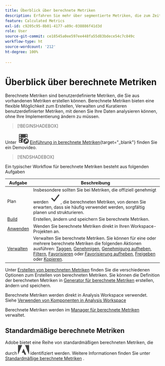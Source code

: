 ```yaml
---
title: Überblick über berechnete Metriken
description: Erfahren Sie mehr über segmentierte Metriken, die zum Zeitpunkt der Berichtserstellung abgeleitet werden.
feature: Calculated Metrics
exl-id: c9205c95-8b01-4177-a89c-038886f41d3d
role: User
source-git-commit: ce18545a0ee597ee448fa55d83bdece54c7c849c
workflow-type: ht
source-wordcount: '212'
ht-degree: 100%

---
```


# Überblick über berechnete Metriken

Berechnete Metriken sind benutzerdefinierte Metriken, die Sie aus vorhandenen Metriken erstellen können. Berechnete Metriken bieten eine flexible Möglichkeit zum Erstellen, Verwalten und Kuratieren benutzerdefinierter Metriken, mit denen Sie Ihre Daten analysieren können, ohne Ihre Implementierung ändern zu müssen.



>[!BEGINSHADEBOX]

Unter ![VideoCheckedOut](/help/assets/icons/VideoCheckedOut.svg) [Einführung in berechnete Metriken](https://video.tv.adobe.com/v/31787/?quality=12&learn=on){target="_blank"} finden Sie ein Demovideo.

>[!ENDSHADEBOX]

Ein typischer Workflow für berechnete Metriken besteht aus folgenden Aufgaben

| Aufgabe | Beschreibung |
| --- | --- |
| Plan | Insbesondere sollten Sie bei Metriken, die offiziell genehmigt werden ![Häkchen](/help/assets/icons/Checkmark.svg), die berechneten Metriken, von denen Sie erwarten, dass sie häufig verwendet werden, sorgfältig planen und strukturieren. |
| [Build](/help/components/calc-metrics/cm-workflow/cm-build-metrics.md) | Erstellen, ändern und speichern Sie berechnete Metriken. |
| [Anwenden](/help/components/use-components-in-workspace.md) | Wenden Sie berechnete Metriken direkt in Ihren Workspace-Projekten an. |
| [Verwalten](/help/components/calc-metrics/cm-workflow/cm-manager.md) | Verwalten Sie berechnete Metriken. Sie können für eine oder mehrere berechnete Metriken die folgenden Aktionen ausführen: [Taggen](/help/components/calc-metrics/cm-workflow/cm-tagging.md), [Genehmigen](/help/components/calc-metrics/cm-workflow/cm-approving.md), [Genehmigung aufheben](/help/components/calc-metrics/cm-workflow/cm-approving.md), [Filtern](/help/components/calc-metrics/cm-workflow/cm-filter.md), [Favorisieren](/help/components/calc-metrics/cm-workflow/cm-favorite.md) oder [Favorisierung aufheben](/help/components/calc-metrics/cm-workflow/cm-favorite.md), [Freigeben](/help/components/calc-metrics/cm-workflow/cm-sharing.md) oder [Kopieren](/help/components/calc-metrics/cm-workflow/cm-copy.md). |

Unter [Erstellen von berechneten Metriken](/help/components/calc-metrics/cm-workflow/cm-workflow.md) finden Sie die verschiedenen Optionen zum Erstellen von berechneten Metriken. Sie können die Definition der berechneten Metriken in [Generator für berechnete Metriken](cm-workflow/cm-build-metrics.md) erstellen, ändern und speichern.

Berechnete Metriken werden direkt in Analysis Workspace verwendet. Siehe [Verwenden von Komponenten in Analysis Workspace](/help/components/use-components-in-workspace.md)

Berechnete Metriken werden im [Manager für berechnete Metriken](cm-workflow/cm-manager.md) verwaltet.

## Standardmäßige berechnete Metriken

Adobe bietet eine Reihe von standardmäßigen berechneten Metriken, die durch ![kleines Adobe-Logo](/help/assets/icons/AdobeLogoSmall.svg) identifiziert werden. Weitere Informationen finden Sie unter [Standardmäßige berechnete Metriken](/help/components/calc-metrics/default-calcmetrics.md) .
